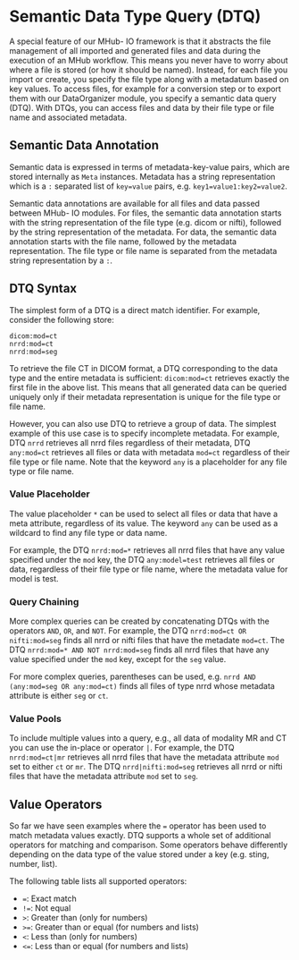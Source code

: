 # Semantic Data Type Query (DTQ)

A special feature of our MHub- IO framework is that it abstracts the file management of all imported and generated files and data during the execution of an MHub workflow. This means you never have to worry about where a file is stored (or how it should be named). Instead, for each file you import or create, you specify the file type along with a metadatum based on key values. To access files, for example for a conversion step or to export them with our DataOrganizer module, you specify a semantic data query (DTQ). With DTQs, you can access files and data by their file type or file name and associated metadata.

## Semantic Data Annotation

Semantic data is expressed in terms of metadata-key-value pairs, which are stored internally as `Meta` instances. Metadata has a string representation which is a `:` separated list of `key=value` pairs, e.g. `key1=value1:key2=value2`.

Semantic data annotations are available for all files and data passed between MHub- IO modules. For files, the semantic data annotation starts with the string representation of the file type (e.g. dicom or nifti), followed by the string representation of the metadata. For data, the semantic data annotation starts with the file name, followed by the metadata representation. The file type or file name is separated from the metadata string representation by a `:`.

## DTQ Syntax

The simplest form of a DTQ is a direct match identifier. For example, consider the following store:

```text
dicom:mod=ct
nrrd:mod=ct
nrrd:mod=seg
```

To retrieve the file CT in DICOM format, a DTQ corresponding to the data type and the entire metadata is sufficient: `dicom:mod=ct` retrieves exactly the first file in the above list. This means that all generated data can be queried uniquely only if their metadata representation is unique for the file type or file name.

However, you can also use DTQ to retrieve a group of data. The simplest example of this use case is to specify incomplete metadata. For example, DTQ `nrrd` retrieves all nrrd files regardless of their metadata, DTQ `any:mod=ct` retrieves all files or data with metadata `mod=ct` regardless of their file type or file name. Note that the keyword `any` is a placeholder for any file type or file name.

### Value Placeholder

The value placeholder `*` can be used to select all files or data that have a meta attribute, regardless of its value. The keyword `any` can be used as a wildcard to find any file type or data name.

For example, the DTQ `nrrd:mod=*` retrieves all nrrd files that have any value specified under the `mod` key, the DTQ `any:model=test` retrieves all files or data, regardless of their file type or file name, where the metadata value for model is test.

### Query Chaining

More complex queries can be created by concatenating DTQs with the operators `AND`, `OR`, and ` NOT `. For example, the DTQ `nrrd:mod=ct OR nifti:mod=seg` finds all nrrd or nifti files that have the metadate `mod=ct`. The DTQ `nrrd:mod=* AND NOT nrrd:mod=seg` finds all nrrd files that have any value specified under the `mod` key, except for the `seg` value.

For more complex queries, parentheses can be used, e.g. `nrrd AND (any:mod=seg OR any:mod=ct)` finds all files of type nrrd whose metadata attribute is either `seg` or `ct`.

### Value Pools

To include multiple values into a query, e.g., all data of modality MR and CT you can use the in-place or operator `|`. For example, the DTQ `nrrd:mod=ct|mr` retrieves all nrrd files that have the metadata attribute `mod` set to either `ct` or `mr`. The DTQ `nrrd|nifti:mod=seg` retrieves all nrrd or nifti files that have the metadata attribute `mod` set to `seg`.

## Value Operators

So far we have seen examples where the `=` operator has been used to match metadata values exactly. DTQ supports a whole set of additional operators for matching and comparison. Some operators behave differently depending on the data type of the value stored under a key (e.g. sting, number, list).

The following table lists all supported operators:

- `=`: Exact match
- `!=`: Not equal
- `>`: Greater than (only for numbers)
- `>=`: Greater than or equal (for numbers and lists)
- `<`: Less than (only for numbers)
- `<=`: Less than or equal (for numbers and lists)
